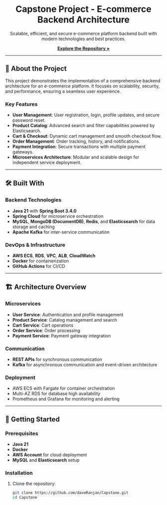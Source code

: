 <div align="center">
  <h1>Capstone Project - E-commerce Backend Architecture</h1>
  <p>
    Scalable, efficient, and secure e-commerce platform backend built with modern technologies and best practices.
  </p>
  <a href="https://github.com/daveRanjan/Capstone"><strong>Explore the Repository »</strong></a>
</div>

---

## 🚀 About the Project

This project demonstrates the implementation of a comprehensive backend architecture for an e-commerce platform. It focuses on scalability, security, and performance, ensuring a seamless user experience.

### Key Features

- **User Management**: User registration, login, profile updates, and secure password reset.
- **Product Catalog**: Advanced search and filter capabilities powered by Elasticsearch.
- **Cart & Checkout**: Dynamic cart management and smooth checkout flow.
- **Order Management**: Order tracking, history, and notifications.
- **Payment Integration**: Secure transactions with multiple payment gateways.
- **Microservices Architecture**: Modular and scalable design for independent service deployment.

---

## 🛠️ Built With

### Backend Technologies
- **Java 21** with **Spring Boot 3.4.0**
- **Spring Cloud** for microservice orchestration
- **MySQL**, **MongoDB (DocumentDB)**, **Redis**, and **Elasticsearch** for data storage and caching
- **Apache Kafka** for inter-service communication

### DevOps & Infrastructure
- **AWS ECS**, **RDS**, **VPC**, **ALB**, **CloudWatch**
- **Docker** for containerization
- **GitHub Actions** for CI/CD

---

## 🏗️ Architecture Overview

### Microservices
- **User Service**: Authentication and profile management
- **Product Service**: Catalog management and search
- **Cart Service**: Cart operations
- **Order Service**: Order processing
- **Payment Service**: Payment gateway integration

### Communication
- **REST APIs** for synchronous communication
- **Kafka** for asynchronous communication and event-driven architecture

### Deployment
- AWS ECS with Fargate for container orchestration
- Multi-AZ RDS for database high availability
- Prometheus and Grafana for monitoring and alerting

---

## 📖 Getting Started

### Prerequisites
- **Java 21**
- **Docker**
- **AWS Account** for cloud deployment
- **MySQL** and **Elasticsearch** setup

### Installation

1. Clone the repository:
   ```bash
   git clone https://github.com/daveRanjan/Capstone.git
   cd Capstone

